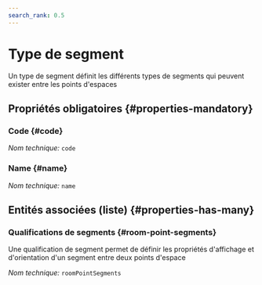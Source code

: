 ```yaml
---
search_rank: 0.5
---    
```

# Type de segment
<!--- THIS FILE IS GENERATED PLEASE DO NOT EDIT IT DIRECTLY --->

Un type de segment définit les différents types de segments qui peuvent exister entre les points d'espaces

<OH code="roomPointSegmentType"/>




## Propriétés obligatoires {#properties-mandatory}
    
### Code {#code}



*Nom technique:* ```code```
<PH code="roomPointSegmentType:code"/>

### Name {#name}



*Nom technique:* ```name```
<PH code="roomPointSegmentType:name"/>

    





## Entités associées (liste) {#properties-has-many}

### Qualifications de segments {#room-point-segments}

Une qualification de segment permet de définir les propriétés d'affichage et d'orientation d'un segment entre deux points d'espace

*Nom technique:* ```roomPointSegments```
<PH code="roomPointSegmentType:roomPointSegments"/>




